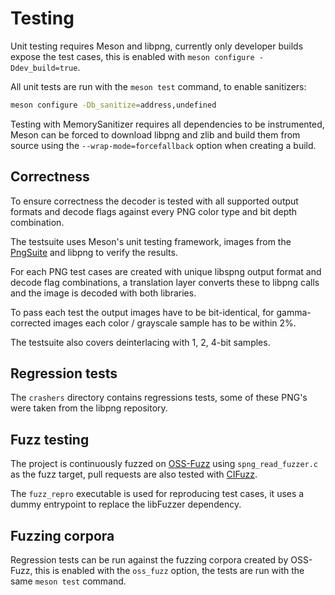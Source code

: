 # Testing

Unit testing requires Meson and libpng, currently only developer builds expose
the test cases, this is enabled with `meson configure -Ddev_build=true`.

All unit tests are run with the `meson test` command, to enable sanitizers:

```bash
meson configure -Db_sanitize=address,undefined
```

Testing with MemorySanitizer requires all dependencies to be instrumented,
Meson can be forced to download libpng and zlib and build them from source
using the `--wrap-mode=forcefallback` option when creating a build.

## Correctness

To ensure correctness the decoder is tested with all supported output formats
and decode flags against every PNG color type and bit depth combination.

The testsuite uses Meson's unit testing framework,
images from the [PngSuite](http://web.archive.org/web/20200414214727/www.schaik.com/pngsuite/)
and libpng to verify the results.

For each PNG test cases are created with unique libspng output format and decode flag combinations,
a translation layer converts these to libpng calls and the image is decoded with both libraries.

To pass each test the output images have to be bit-identical,
for gamma-corrected images each color / grayscale sample has to be within 2%.

The testsuite also covers deinterlacing with 1, 2, 4-bit samples.

## Regression tests

The `crashers` directory contains regressions tests, some of these PNG's
were taken from the libpng repository.

## Fuzz testing

The project is continuously fuzzed on [OSS-Fuzz](https://google.github.io/oss-fuzz/)
using `spng_read_fuzzer.c` as the fuzz target,
pull requests are also tested with [CIFuzz](https://google.github.io/oss-fuzz/getting-started/continuous-integration/).

The `fuzz_repro` executable is used for reproducing test cases,
it uses a dummy entrypoint to replace the libFuzzer dependency.

## Fuzzing corpora

Regression tests can be run against the fuzzing corpora created by OSS-Fuzz,
this is enabled with the `oss_fuzz` option, the tests are run with the
same `meson test` command.